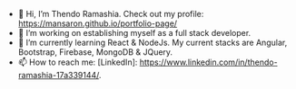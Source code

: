 - 👋 Hi, I’m Thendo Ramashia. Check out my profile: https://mansaron.github.io/portfolio-page/
- 👀 I’m working on establishing myself as a full stack developer.
- 🌱 I’m currently learning React & NodeJs. My current stacks are Angular, Bootstrap, Firebase, MongoDB & JQuery.
- 📫 How to reach me: [LinkedIn]: https://www.linkedin.com/in/thendo-ramashia-17a339144/.

<!---
MansaRon/MansaRon is a ✨ special ✨ repository because its `README.md` (this file) appears on your GitHub profile.
You can click the Preview link to take a look at your changes.
--->
